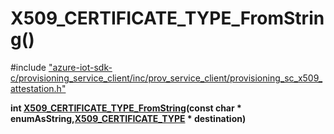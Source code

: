 # X509_CERTIFICATE_TYPE_FromString()

\#include ["azure-iot-sdk-c/provisioning_service_client/inc/prov_service_client/provisioning_sc_x509_attestation.h"](../iot-c-ref-provisioning-sc-x509-attestation-h.md)  

**int [X509_CERTIFICATE_TYPE_FromString](#provisioning__sc__x509__attestation_8h_1a1176a1bdf2d4cfb398d4e7109a9b7002)(const char * enumAsString,[X509_CERTIFICATE_TYPE](#provisioning__sc__x509__attestation_8h_1a352fbebcee50679dd88a6745b1ce70cc) * destination)**

